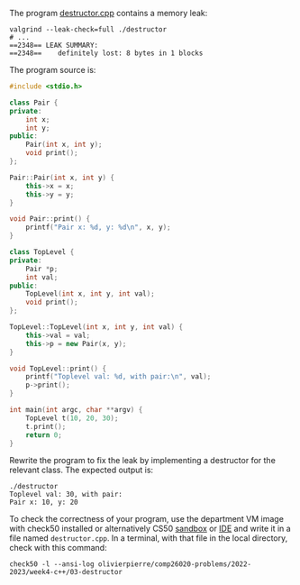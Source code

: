 The program [destructor.cpp](destructor.cpp) contains a memory leak:

```shell
valgrind --leak-check=full ./destructor
# ... 
==2348== LEAK SUMMARY:
==2348==    definitely lost: 8 bytes in 1 blocks

```

The program source is:

```cxx
#include <stdio.h>

class Pair {
private:
    int x;
    int y;
public:
    Pair(int x, int y);
    void print();
};

Pair::Pair(int x, int y) {
    this->x = x;
    this->y = y;
}

void Pair::print() {
    printf("Pair x: %d, y: %d\n", x, y);
}

class TopLevel {
private:
    Pair *p;
    int val;
public:
    TopLevel(int x, int y, int val);
    void print();
};

TopLevel::TopLevel(int x, int y, int val) {
    this->val = val;
    this->p = new Pair(x, y);
}

void TopLevel::print() {
    printf("Toplevel val: %d, with pair:\n", val);
    p->print();
}

int main(int argc, char **argv) {
    TopLevel t(10, 20, 30);
    t.print();
    return 0;
}
```

Rewrite the program to fix the leak by implementing a destructor for the
relevant class. The expected output is:

```shell
./destructor
Toplevel val: 30, with pair:
Pair x: 10, y: 20
```

To check the correctness of your program, use the department VM image with check50 installed or alternatively CS50 [sandbox](sandbox.cs50.io)
or [IDE](ide.cs50.io) and write it in a file named `destructor.cpp`. In a
terminal, with that file in the local directory, check with this command:
```shell
check50 -l --ansi-log olivierpierre/comp26020-problems/2022-2023/week4-c++/03-destructor
```
